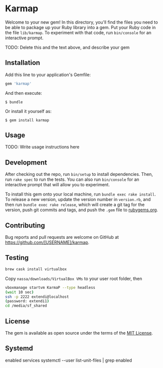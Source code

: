 # Karmap

Welcome to your new gem! In this directory, you'll find the files you need to be able to package up your Ruby library into a gem. Put your Ruby code in the file `lib/karmap`. To experiment with that code, run `bin/console` for an interactive prompt.

TODO: Delete this and the text above, and describe your gem

## Installation

Add this line to your application's Gemfile:

```ruby
gem 'karmap'
```

And then execute:

    $ bundle

Or install it yourself as:

    $ gem install karmap

## Usage

TODO: Write usage instructions here

## Development

After checking out the repo, run `bin/setup` to install dependencies. Then, run `rake spec` to run the tests. You can also run `bin/console` for an interactive prompt that will allow you to experiment.

To install this gem onto your local machine, run `bundle exec rake install`. To release a new version, update the version number in `version.rb`, and then run `bundle exec rake release`, which will create a git tag for the version, push git commits and tags, and push the `.gem` file to [rubygems.org](https://rubygems.org).

## Contributing

Bug reports and pull requests are welcome on GitHub at https://github.com/[USERNAME]/karmap.

## Testing

```bash
brew cask install virtualbox

```

Copy `nassa/downloads/VirtualBox VMs` to your user root folder, then

```bash
vboxmanage startvm KarmaP --type headless
(wait 10 sec)
ssh -p 2222 extendi@localhost
(password: extendi1)
cd /media/sf_shared
```

## License

The gem is available as open source under the terms of the [MIT License](http://opensource.org/licenses/MIT).


## Systemd

enabled services 
systemctl --user list-unit-files | grep enabled
